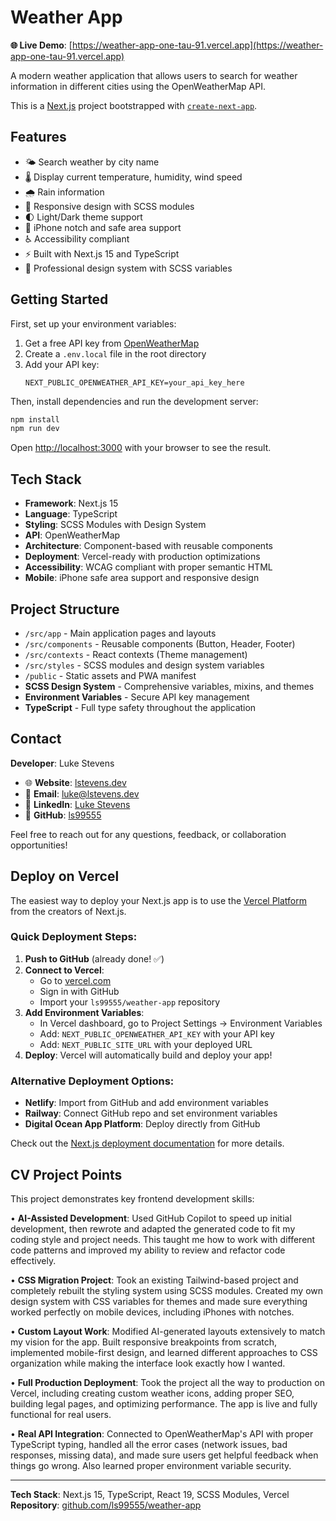 # Weather App

**🌐 Live Demo**: [https://weather-app-one-tau-91.vercel.app](https://weather-app-one-tau-91.vercel.app)

A modern weather application that allows users to search for weather information in different cities using the OpenWeatherMap API.

This is a [Next.js](https://nextjs.org) project bootstrapped with [`create-next-app`](https://nextjs.org/docs/app/api-reference/cli/create-next-app).

## Features

- 🌤️ Search weather by city name
- 🌡️ Display current temperature, humidity, wind speed
- 🌧️ Rain information
- 📱 Responsive design with SCSS modules
- 🌓 Light/Dark theme support
- 📲 iPhone notch and safe area support
- ♿ Accessibility compliant
- ⚡ Built with Next.js 15 and TypeScript
- 🎨 Professional design system with SCSS variables

## Getting Started

First, set up your environment variables:

1. Get a free API key from [OpenWeatherMap](https://openweathermap.org/api)
2. Create a `.env.local` file in the root directory
3. Add your API key:
   ```
   NEXT_PUBLIC_OPENWEATHER_API_KEY=your_api_key_here
   ```

Then, install dependencies and run the development server:

```bash
npm install
npm run dev
```

Open [http://localhost:3000](http://localhost:3000) with your browser to see the result.

## Tech Stack

- **Framework**: Next.js 15
- **Language**: TypeScript
- **Styling**: SCSS Modules with Design System
- **API**: OpenWeatherMap
- **Architecture**: Component-based with reusable components
- **Deployment**: Vercel-ready with production optimizations
- **Accessibility**: WCAG compliant with proper semantic HTML
- **Mobile**: iPhone safe area support and responsive design

## Project Structure

- `/src/app` - Main application pages and layouts
- `/src/components` - Reusable components (Button, Header, Footer)
- `/src/contexts` - React contexts (Theme management)
- `/src/styles` - SCSS modules and design system variables
- `/public` - Static assets and PWA manifest
- **SCSS Design System** - Comprehensive variables, mixins, and themes
- **Environment Variables** - Secure API key management
- **TypeScript** - Full type safety throughout the application

## Contact

**Developer**: Luke Stevens

- 🌐 **Website**: [lstevens.dev](https://lstevens.dev)
- 📧 **Email**: [luke@lstevens.dev](mailto:luke@lstevens.dev)
- 💼 **LinkedIn**: [Luke Stevens](https://www.linkedin.com/in/luke-stevens-a117bab5/)
- 🐙 **GitHub**: [ls99555](https://github.com/ls99555)

Feel free to reach out for any questions, feedback, or collaboration opportunities!

## Deploy on Vercel

The easiest way to deploy your Next.js app is to use the [Vercel Platform](https://vercel.com/new?utm_medium=default-template&filter=next.js&utm_source=create-next-app&utm_campaign=create-next-app-readme) from the creators of Next.js.

### Quick Deployment Steps:

1. **Push to GitHub** (already done! ✅)
2. **Connect to Vercel**:
   - Go to [vercel.com](https://vercel.com)
   - Sign in with GitHub
   - Import your `ls99555/weather-app` repository
3. **Add Environment Variables**:
   - In Vercel dashboard, go to Project Settings → Environment Variables
   - Add: `NEXT_PUBLIC_OPENWEATHER_API_KEY` with your API key
   - Add: `NEXT_PUBLIC_SITE_URL` with your deployed URL
4. **Deploy**: Vercel will automatically build and deploy your app!

### Alternative Deployment Options:
- **Netlify**: Import from GitHub and add environment variables
- **Railway**: Connect GitHub repo and set environment variables
- **Digital Ocean App Platform**: Deploy directly from GitHub

Check out the [Next.js deployment documentation](https://nextjs.org/docs/app/building-your-application/deploying) for more details.

## CV Project Points

This project demonstrates key frontend development skills:

• **AI-Assisted Development**: Used GitHub Copilot to speed up initial development, then rewrote and adapted the generated code to fit my coding style and project needs. This taught me how to work with different code patterns and improved my ability to review and refactor code effectively.

• **CSS Migration Project**: Took an existing Tailwind-based project and completely rebuilt the styling system using SCSS modules. Created my own design system with CSS variables for themes and made sure everything worked perfectly on mobile devices, including iPhones with notches.

• **Custom Layout Work**: Modified AI-generated layouts extensively to match my vision for the app. Built responsive breakpoints from scratch, implemented mobile-first design, and learned different approaches to CSS organization while making the interface look exactly how I wanted.

• **Full Production Deployment**: Took the project all the way to production on Vercel, including creating custom weather icons, adding proper SEO, building legal pages, and optimizing performance. The app is live and fully functional for real users.

• **Real API Integration**: Connected to OpenWeatherMap's API with proper TypeScript typing, handled all the error cases (network issues, bad responses, missing data), and made sure users get helpful feedback when things go wrong. Also learned proper environment variable security.

---

**Tech Stack**: Next.js 15, TypeScript, React 19, SCSS Modules, Vercel  
**Repository**: [github.com/ls99555/weather-app](https://github.com/ls99555/weather-app)



